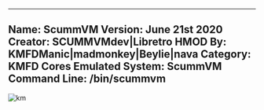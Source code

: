 -----------------------
Name: ScummVM
Version: June 21st 2020
Creator: SCUMMVMdev|Libretro
HMOD By: KMFDManic|madmonkey|Beylie|nava
Category: KMFD Cores
Emulated System: ScummVM
Command Line: /bin/scummvm
-----------------------
![km](https://i.imgur.com/XD9M2y7.png)
